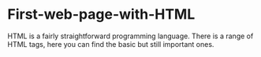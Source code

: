# First-web-page-with-HTML
HTML is a fairly straightforward programming language. There is a range of HTML tags, here you can find the basic but still important ones. 
